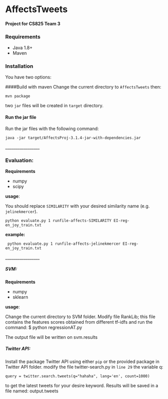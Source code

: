 
# AffectsTweets
#### Project for CS825 Team 3 ####

### Requirements
* Java 1.8+
* Maven

### Installation
You have two options:

####Build with maven
Change the current directory to `AffectsTweets` then:
```
mvn package
```
two `jar` files will be created in `target` directory.

#### Run the jar file
 Run the jar files with the following command:
```
java -jar target/AffectsProj-3.1.4-jar-with-dependencies.jar
```
\_________________ 
### Evaluation:
**Requirements**
* numpy
* scipy

**usage**:

You should replace `SIMILARITY` with your desired similarity name (e.g. `jelinekmercer`).
 ```
 python evaluate.py 1 runfile-affects-SIMILARITY EI-reg-en_joy_train.txt

```
**example:**
```
 python evaluate.py 1 runfile-affects-jelinekmercer EI-reg-en_joy_train.txt

```

\_________________ 
##### SVM:
**Requirements**
* numpy
* sklearn

**usage**:

Change the current directory to SVM folder.
Modify file RankLib; this file contains the features scores obtained from different tf-idfs and run the command:
$ python regressionAT.py

The output file will be written on svm.results

##### Twitter API:
Install the package Twitter API using either `pip` or the provided package in Twitter API folder.
modify the file twitter-search.py in `line 29` the variable q:

`query = twitter.search.tweets(q="hahaha", lang='en', count=1000)`

to get the latest tweets for your desire keyword. Results will be saved in a file named: output.tweets


